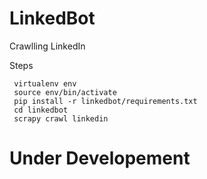 LinkedBot
=========

Crawlling LinkedIn

Steps
```
 virtualenv env
 source env/bin/activate
 pip install -r linkedbot/requirements.txt
 cd linkedbot
 scrapy crawl linkedin
```


# Under Developement
